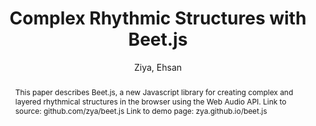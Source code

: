 --- 
  title: "Complex Rhythmic Structures with Beet.js" 
  abstract: "This paper describes Beet.js, a new Javascript library for creating complex and layered rhythmical structures in the browser using the Web Audio API. Link to source: github.com/zya/beet.js Link to demo page: zya.github.io/beet.js" 
  address: "Atlanta, Georgia" 
  author: "Ziya, Ehsan" 
  booktitle: "Proceedings of the International Web Audio Conference" 
  editor: "Freeman, Jason and Lerch, Alexander and Paradis, Matthew" 
  month: "Proceedings of the International Web Audio Conference"
  pages: "6--8" 
  publisher: "Georgia Tech" 
  series: "WAC '16"
  type: "Paper"  
  year: "2016" 
  id: "2016_41" 
  tags: year2016 
  pdflink: /_data/papers/pdf/2016/2016_41.pdf
  ISSN: Can't find it!
---